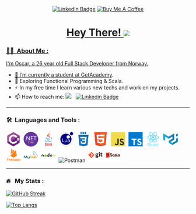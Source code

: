 <p align="center">
  <a href="https://www.linkedin.com/in/oscar-hansen-b37612267"><img src="https://img.shields.io/badge/LinkedIn-blue?style=for-the-badge&logo=linkedin&logoColor=white"      alt="LinkedIn Badge"></a>
  <a href="https://www.buymeacoffee.com/Nemix" target="_blank"><img src="https://cdn.buymeacoffee.com/buttons/default-orange.png" alt="Buy Me A Coffee" height="41" width="174">
</p>
<!-- <p align="center"><img src="https://komarev.com/ghpvc/?username=xNemix&style=flat-square&color=blue" alt=""></p> -->
<h1 align="center">Hey There! <img src="https://media.giphy.com/media/hvRJCLFzcasrR4ia7z/giphy.gif" width="40"></h1>


### :woman_technologist: &nbsp;About Me :

I'm Oscar, a 26 year old Full Stack Developer from Norway.

- 🔭 I’m currently a student at [GetAcademy](https://getacademy.no).
- 🌱 Exploring Functional Programming & Scala.
- ⚡ In my free time I learn various new techs and work on my projects.
- 📫 How to reach me: ![](https://dcbadge.vercel.app/api/shield/228092877098582016?style=flat&compact=true) &nbsp; [![Linkedin Badge](https://img.shields.io/badge/-Oscar-blue?style=flat&logo=Linkedin&logoColor=white)](https://www.linkedin.com/in/oscar-hansen-b37612267)

---

### 🛠 &nbsp;Languages and Tools :

<p>
<img src="https://github.com/devicons/devicon/blob/master/icons/csharp/csharp-original.svg" title="C#" alt="C#" width="40" height="40"/>&nbsp;
<img src="https://github.com/devicons/devicon/blob/master/icons/dotnetcore/dotnetcore-original.svg" title=".Net Core" alt="DotNet Core" width="40" height="40"/>&nbsp;
<img src="https://github.com/devicons/devicon/blob/master/icons/java/java-original-wordmark.svg" title="Java" alt="Java" width="40" height="40"/>&nbsp;
<img src="https://github.com/devicons/devicon/blob/master/icons/lua/lua-original-wordmark.svg" title="Lua" alt="Lua" width="40" height="40"/>&nbsp;
<img src="https://github.com/devicons/devicon/blob/master/icons/css3/css3-plain-wordmark.svg"  title="CSS3" alt="CSS" width="40" height="40"/>&nbsp;
<img src="https://github.com/devicons/devicon/blob/master/icons/html5/html5-original.svg" title="HTML5" alt="HTML" width="40" height="40"/>&nbsp;
<img src="https://github.com/devicons/devicon/blob/master/icons/javascript/javascript-original.svg" title="JavaScript" alt="JavaScript" width="40" height="40"/>&nbsp;
<img src="https://github.com/devicons/devicon/blob/master/icons/typescript/typescript-original.svg" title="TypeScript" alt="TypeScript" width="40" height="40"/>&nbsp;
<img src="https://github.com/devicons/devicon/blob/master/icons/react/react-original-wordmark.svg" title="React" alt="React" width="40" height="40"/>&nbsp;
<img src="https://github.com/devicons/devicon/blob/master/icons/materialui/materialui-original.svg" title="Material UI" alt="Material UI" width="40" height="40"/>&nbsp;
<img src="https://github.com/devicons/devicon/blob/master/icons/firebase/firebase-plain-wordmark.svg" title="Firebase" alt="Firebase" width="40" height="40"/>&nbsp;
<img src="https://github.com/devicons/devicon/blob/master/icons/mysql/mysql-original-wordmark.svg" title="MySQL"  alt="MySQL" width="40" height="40"/>&nbsp;
<img src="https://github.com/devicons/devicon/blob/master/icons/nodejs/nodejs-original-wordmark.svg" title="NodeJS" alt="NodeJS" width="40" height="40"/>&nbsp;
<img src="https://www.vectorlogo.zone/logos/getpostman/getpostman-icon.svg" title="Postman"  alt="Postman" width="40" height="40"/>&nbsp;
<img src="https://github.com/devicons/devicon/blob/master/icons/git/git-original-wordmark.svg" title="Git" **alt="Git" width="40" height="40"/>&nbsp;
<img src="https://github.com/devicons/devicon/blob/master/icons/scala/scala-original-wordmark.svg" title="Scala" **alt="Scala" width="40" height="40"/>&nbsp;
</p>

---

### 🔥 &nbsp; My Stats :
[![GitHub Streak](http://github-readme-streak-stats.herokuapp.com?user=xNemix&theme=dark&background=000000)](https://git.io/streak-stats)

[![Top Langs](https://github-readme-stats.vercel.app/api/top-langs/?username=xNemix&layout=compact&theme=vision-friendly-dark)](https://github.com/anuraghazra/github-readme-stats)
